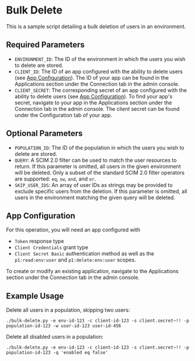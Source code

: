 # Bulk Delete

This is a sample script detailing a bulk deletion of users in an environment.

## Required Parameters

* `ENVIRONMENT_ID`: The ID of the environment in which the users you wish to delete are stored.
* `CLIENT_ID`: The ID of an app configured with the ability to delete users (see [App Configuration](#app-configuration)). The ID of your app can be found in the Applications section under the Connection tab in the admin console.
* `CLIENT_SECRET`: The corresponding secret of an app configured with the ability to delete users (see [App Configuration](#app-configuration)). To find your app's secret, navigate to your app in the Applications section under the Connection tab in the admin console. The client secret can be found under the Configuration tab of your app.

## Optional Parameters

* `POPULATION_ID`: The ID of the population in which the users you wish to delete are stored.
* `QUERY`: A SCIM 2.0 filter can be used to match the user resources to return. If this parameter is omitted, all users in the given environment will be deleted. Only a subset of the standard SCIM 2.0 filter operators are supported: `eq`, `sw`, `and`, and `or`.
* `SKIP_USER_IDS`: An array of user IDs as strings may be provided to exclude specific users from the deletion. If this parameter is omitted, all users in the environment matching the given query will be deleted.

## App Configuration

For this operation, you will need an app configured with
* `Token` response type
* `Client Credentials` grant type
* `Client Secret Basic` authentication method
as well as the `p1:read:env:user` and `p1:delete:env:user` scopes.

To create or modify an existing application, navigate to the Applications section under the Connection tab in the admin console.

## Example Usage

Delete all users in a population, skipping two users:
```
./bulk-delete.py -e env-id-123 -c client-id-123 -s client.secret~!! -p population-id-123 -w user-id-123 user-id-456
```

Delete all disabled users in a population:
```
./bulk-delete.py -e env-id-123 -c client-id-123 -s client.secret~!! -p population-id-123 -q 'enabled eq false'
```